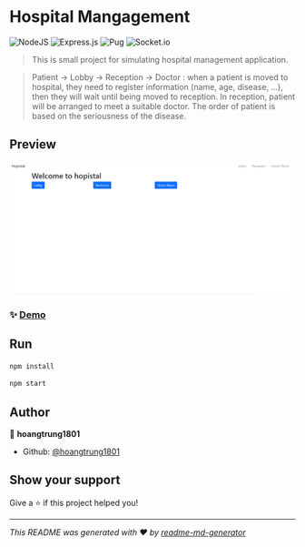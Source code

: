 # Hospital Mangagement
![NodeJS](https://img.shields.io/badge/node.js-6DA55F?style=for-the-badge&logo=node.js&logoColor=white)
![Express.js](https://img.shields.io/badge/express.js-%23404d59.svg?style=for-the-badge&logo=express&logoColor=%2361DAFB)
![Pug](https://img.shields.io/badge/Pug-FFF?style=for-the-badge&logo=pug&logoColor=A86454)
![Socket.io](https://img.shields.io/badge/Socket.io-black?style=for-the-badge&logo=socket.io&badgeColor=010101)

> This is small project for simulating hospital management application.

> Patient -> Lobby -> Reception -> Doctor : when a patient is moved to hospital, they need to register information (name, age, disease, ...), then they will wait until being moved to reception. In reception, patient will be arranged to meet a suitable doctor. The order of patient is based on the seriousness of the disease.

## Preview
![image](./assets/img-1.png)

### ✨ [Demo](https://polar-meadow-52809.herokuapp.com/)

## Run

```sh
npm install
```
```sh
npm start
```

## Author

👤 **hoangtrung1801**

* Github: [@hoangtrung1801](https://github.com/hoangtrung1801)

## Show your support

Give a ⭐️ if this project helped you!


***
_This README was generated with ❤️ by [readme-md-generator](https://github.com/kefranabg/readme-md-generator)_